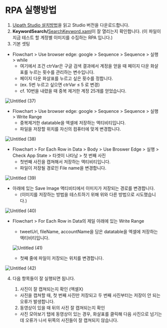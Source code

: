 # RPA 실행방법

1. [Uipath Studio 설치방법](https://uipath.tistory.com/81)을 읽고 Studio 버전을 다운로드합니다.
2. **KeywordSearch/**[SearchKeyword.xaml](https://github.com/skguma/Fedi-image-scraper/blob/main/KeywordSearch/SearchKeyword.xaml)이 잘 열리는지 확인합니다. (이 파일이 지금 테스트 할 계정별 이미지를 수집하는 RPA 입니다.)
3. 기본 셋팅

- Flowchart > Use browser edge: google > Sequence > Sequence > 실행 > while
    - 여기에서 조건 ctrVar은 구글 검색 결과에서 계정을 얻을 때 페이지 다운 화살표를 누르는 횟수를 관리하는 변수입니다. 
    - 페이지 다운 화살표를 누르고 싶은 횟수를 정합니다.
    - (ex. 5번 누르고 싶으면 ctrVar ≤ 5 로 변경)
    - cf. 10번을 내렸을 때 중복 제거한 계정 25개를 얻었습니다.

![Untitled (37)](https://user-images.githubusercontent.com/71035113/150901732-cfca3064-3551-4924-87e5-4a81e5b93102.png)

- Flowchart > Use browser edge: google > Sequence > Sequence > 실행 > Write Range
    - 중복제거한 datatable을 엑셀에 저장하는 액티비티입니다.
    - 파일을 저장할 위치를 자신의 컴퓨터에 맞게 변경합니다.

![Untitled (38)](https://user-images.githubusercontent.com/71035113/150901738-29acc953-e3bc-4499-920f-01ceb19f6ec5.png)

- Flowchart > For Each Row in Data > Body > Use Broswer Edge > 실행 > Check App State > 타겟이 나타남 > 첫 번째 사진
    - 첫번째 사진을 캡쳐해서 저장하는 액티비티입니다.
    - 파일이 저장될 경로인 File name을 변경합니다.

![Untitled (39)](https://user-images.githubusercontent.com/71035113/150901740-5ee1fdfb-815b-4dd4-902a-39b264876468.png)

- 아래에 있는 Save Image 액티비티에서 이미지가 저장되는 경로를 변경합니다.
    - (이미지를 저장하는 방법을 테스트하기 위해 위와 다른 방법으로 시도했습니다.)

![Untitled (40)](https://user-images.githubusercontent.com/71035113/150901742-9df42434-0033-450c-9f34-19889498244c.png)

- Flowchart > For Each Row in Data의 제일 아래에 있는 Write Range
    - tweetUrl, fileName, accountName을 담은 datatable을 엑셀에 저장하는 액티비티입니다.
    
    ![Untitled (41)](https://user-images.githubusercontent.com/71035113/150901743-7ab58fec-b47f-410e-953f-fe71dcf3d150.png)

    - 첫째 줄에 파일이 저장되는 위치를 변경합니다.

![Untitled (42)](https://user-images.githubusercontent.com/71035113/150901744-5f25413e-1a6e-4666-8b08-bcdbfc336bae.png)

4. 다음 항목들이 잘 실행되면 됩니다.
    
    1) 사진이 잘 캡쳐되는지 확인 (엑셀X)
    
    - 사진을 캡쳐할 때, 첫 번째 사진만 저장되고 두 번째 사진부터는 저장이 안 되는 오류가 발생합니다.
    
    2) 동영상이 있을 때 뒤의 사진 잘 캡쳐되는지 확인
    
    - 사진 모아보기 탭에 동영상이 있는 경우, 화살표를 클릭해 다음 사진으로 넘기는데 오류가 나서 뒤쪽의 사진들이 잘 캡쳐되지 않습니다.

